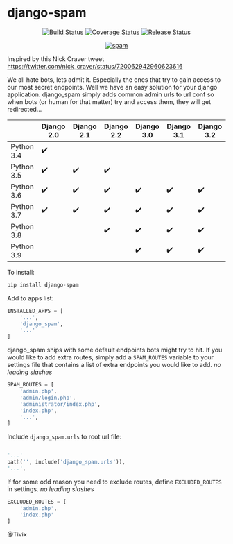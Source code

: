 django-spam
===========

<p align="center">
<a href="https://travis-ci.org/nickatnight/django-spam"><img alt="Build Status" src="https://travis-ci.org/nickatnight/django-spam.svg?branch=master"></a>
<a href="https://coveralls.io/github/nickatnight/django-spam?branch=master"><img alt="Coverage Status" src="https://coveralls.io/repos/github/nickatnight/django-spam/badge.svg?branch=master"></a>
<a href="https://github.com/Tivix/django-spam/releases"><img alt="Release Status" src="https://img.shields.io/github/v/release/Tivix/django-spam"></a>
</p>

<p align="center">
<a href="https://media.giphy.com/media/Mr8Gr9ejR0OpW/giphy.gif"><img alt="spam" src="https://media.giphy.com/media/Mr8Gr9ejR0OpW/giphy.gif"></a>
</p>

Inspired by this Nick Craver tweet https://twitter.com/nick_craver/status/720062942960623616

We all hate bots, lets admit it. Especially the ones that try to gain access to our most secret endpoints. Well we have an easy
solution for your django application. django_spam simply adds common admin urls to url conf so when bots (or human
for that matter) try and access them, they will get redirected...


|            | Django 2.0         | Django 2.1         | Django 2.2         | Django 3.0         | Django 3.1         | Django 3.2         |
| --         | --                 | --                 | --                 | --                 | --                 | --                 |
| Python 3.4 | :heavy_check_mark: |                    |                    |                    |                    |                    |
| Python 3.5 | :heavy_check_mark: | :heavy_check_mark: | :heavy_check_mark: |                    |                    |                    |
| Python 3.6 | :heavy_check_mark: | :heavy_check_mark: | :heavy_check_mark: | :heavy_check_mark: | :heavy_check_mark: | :heavy_check_mark: |
| Python 3.7 | :heavy_check_mark: | :heavy_check_mark: | :heavy_check_mark: | :heavy_check_mark: | :heavy_check_mark: | :heavy_check_mark: |
| Python 3.8 |                    |                    | :heavy_check_mark: | :heavy_check_mark: | :heavy_check_mark: | :heavy_check_mark: |
| Python 3.9 |                    |                    |                    | :heavy_check_mark: | :heavy_check_mark: | :heavy_check_mark: |


To install:
```python
pip install django-spam
```

Add to apps list:
```python
INSTALLED_APPS = [
    '...',
    'django_spam',
    '...'
]
```

django_spam ships with some default endpoints bots might try to hit. If you would like to add extra routes, simply add
a ``SPAM_ROUTES`` variable to your settings file that contains a list of extra endpoints you would like
to add. *no leading slashes*
```python
SPAM_ROUTES = [
    'admin.php',
    'admin/login.php',
    'administrator/index.php',
    'index.php',
    '...',
]
```

Include ``django_spam.urls`` to root url file:
```python

'...'
path('', include('django_spam.urls')),
'...',
```

If for some odd reason you need to exclude routes, define ``EXCLUDED_ROUTES`` in settings. *no leading slashes*

```python
EXCLUDED_ROUTES = [
    'admin.php',
    'index.php'
]
```

@Tivix

